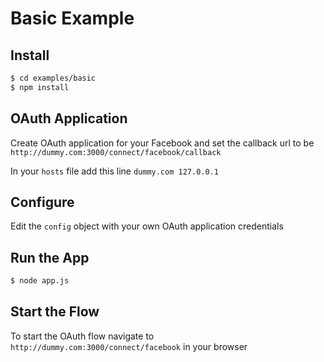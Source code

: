 
# Basic Example


## Install

```bash
$ cd examples/basic
$ npm install
```

## OAuth Application

Create OAuth application for your Facebook and set the callback url to be `http://dummy.com:3000/connect/facebook/callback`

In your `hosts` file add this line `dummy.com 127.0.0.1`


## Configure

Edit the `config` object with your own OAuth application credentials


## Run the App

```bash
$ node app.js
```

## Start the Flow

To start the OAuth flow navigate to `http://dummy.com:3000/connect/facebook` in your browser
